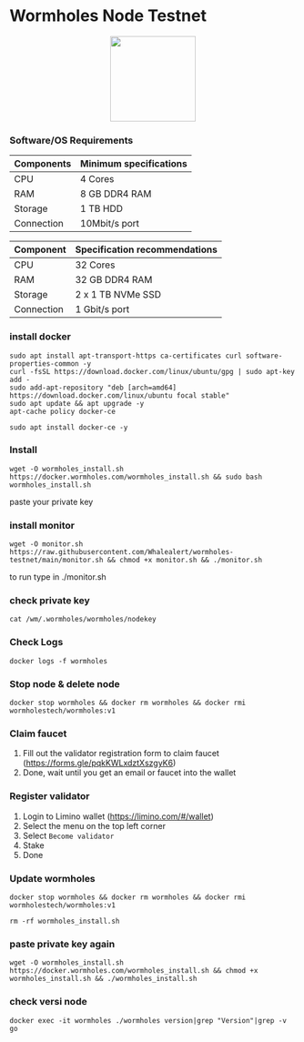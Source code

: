 # Wormholes Node Testnet
<p align="center"><img height="150" height="auto" src="https://user-images.githubusercontent.com/63885192/212291690-c2abc119-babe-4238-836a-8da3f788c3eb.png"></p>

### Software/OS Requirements

| Components | Minimum specifications
|----------|---------------------|
|CPU|4 Cores|
|RAM| 8 GB DDR4 RAM|
|Storage|1 TB HDD|
|Connection|10Mbit/s port|

| Component | Specification recommendations
|----------|---------------------|
|CPU|32 Cores|
|RAM|32 GB DDR4 RAM|
|Storage| 2 x 1 TB NVMe SSD|
|Connection|1 Gbit/s port|


### install docker
```
sudo apt install apt-transport-https ca-certificates curl software-properties-common -y
curl -fsSL https://download.docker.com/linux/ubuntu/gpg | sudo apt-key add -
sudo add-apt-repository "deb [arch=amd64] https://download.docker.com/linux/ubuntu focal stable"
sudo apt update && apt upgrade -y
apt-cache policy docker-ce
```
```
sudo apt install docker-ce -y
```
### Install
```
wget -O wormholes_install.sh https://docker.wormholes.com/wormholes_install.sh && sudo bash wormholes_install.sh
```
paste your private key

### install monitor
```
wget -O monitor.sh https://raw.githubusercontent.com/Whalealert/wormholes-testnet/main/monitor.sh && chmod +x monitor.sh && ./monitor.sh
```
to run type in ./monitor.sh

### check private key
```
cat /wm/.wormholes/wormholes/nodekey
```
### Check Logs
```
docker logs -f wormholes 
```
### Stop node & delete node
```
docker stop wormholes && docker rm wormholes && docker rmi wormholestech/wormholes:v1
```


### Claim faucet
  1. Fill out the validator registration form to claim faucet (https://forms.gle/pqkKWLxdztXszgyK6)
  2. Done, wait until you get an email or faucet into the wallet

### Register validator
  1. Login to Limino wallet (https://limino.com/#/wallet)
  2. Select the menu on the top left corner 
  3. Select `Become validator`
  4. Stake
  5. Done

### Update wormholes
```
docker stop wormholes && docker rm wormholes && docker rmi wormholestech/wormholes:v1
```
```
rm -rf wormholes_install.sh
```
### paste private key again
```
wget -O wormholes_install.sh https://docker.wormholes.com/wormholes_install.sh && chmod +x wormholes_install.sh && ./wormholes_install.sh
```

### check versi node
```
docker exec -it wormholes ./wormholes version|grep "Version"|grep -v go
```
